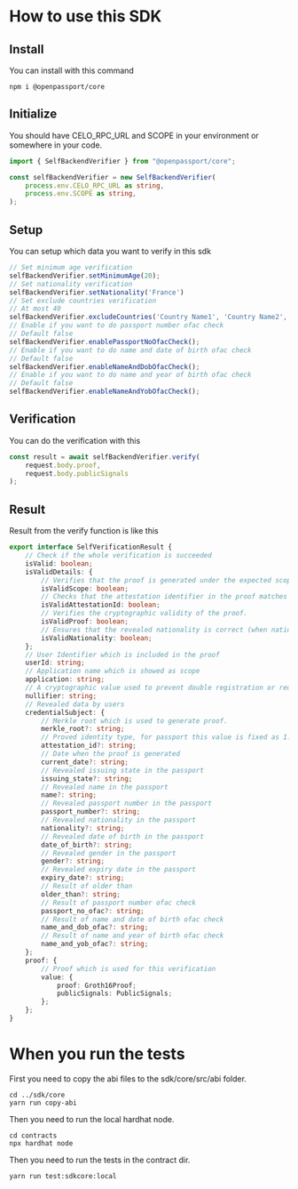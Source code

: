 # How to use this SDK
## Install
You can install with this command
```
npm i @openpassport/core
```

## Initialize
You should have CELO_RPC_URL and SCOPE in your environment or somewhere in your code.
```typescript
import { SelfBackendVerifier } from "@openpassport/core";

const selfBackendVerifier = new SelfBackendVerifier(
    process.env.CELO_RPC_URL as string,
    process.env.SCOPE as string,
);
```
## Setup
You can setup which data you want to verify in this sdk
```typescript
// Set minimum age verification
selfBackendVerifier.setMinimumAge(20);
// Set nationality verification
selfBackendVerifier.setNationality('France')
// Set exclude countries verification
// At most 40
selfBackendVerifier.excludeCountries('Country Name1', 'Country Name2', 'Coutry Name3', 'etc...');
// Enable if you want to do passport number ofac check
// Default false
selfBackendVerifier.enablePassportNoOfacCheck();
// Enable if you want to do name and date of birth ofac check
// Default false
selfBackendVerifier.enableNameAndDobOfacCheck();
// Enable if you want to do name and year of birth ofac check
// Default false
selfBackendVerifier.enableNameAndYobOfacCheck();
```

## Verification
You can do the verification with this
```typescript
const result = await selfBackendVerifier.verify(
    request.body.proof,
    request.body.publicSignals
);
```
## Result
Result from the verify function is like this
```typescript
export interface SelfVerificationResult {
    // Check if the whole verification is succeeded
    isValid: boolean;
    isValidDetails: {
        // Verifies that the proof is generated under the expected scope.
        isValidScope: boolean;
        // Checks that the attestation identifier in the proof matches the expected value.
        isValidAttestationId: boolean;
        // Verifies the cryptographic validity of the proof.
        isValidProof: boolean;
        // Ensures that the revealed nationality is correct (when nationality verification is enabled).
        isValidNationality: boolean;
    };
    // User Identifier which is included in the proof
    userId: string;
    // Application name which is showed as scope
    application: string;
    // A cryptographic value used to prevent double registration or reuse of the same proof.
    nullifier: string;
    // Revealed data by users
    credentialSubject: {
        // Merkle root which is used to generate proof.
        merkle_root?: string;
        // Proved identity type, for passport this value is fixed as 1.
        attestation_id?: string;
        // Date when the proof is generated
        current_date?: string;
        // Revealed issuing state in the passport
        issuing_state?: string;
        // Revealed name in the passport 
        name?: string;
        // Revealed passport number in the passport 
        passport_number?: string;
        // Revealed nationality in the passport
        nationality?: string;
        // Revealed date of birth in the passport
        date_of_birth?: string;
        // Revealed gender in the passport
        gender?: string;
        // Revealed expiry date in the passport
        expiry_date?: string;
        // Result of older than
        older_than?: string;
        // Result of passport number ofac check
        passport_no_ofac?: string;
        // Result of name and date of birth ofac check
        name_and_dob_ofac?: string;
        // Result of name and year of birth ofac check
        name_and_yob_ofac?: string;
    };
    proof: {
        // Proof which is used for this verification
        value: {
            proof: Groth16Proof;
            publicSignals: PublicSignals;
        };
    };
}
```

# When you run the tests

First you need to copy the abi files to the sdk/core/src/abi folder.

```
cd ../sdk/core
yarn run copy-abi
```

Then you need to run the local hardhat node.

```
cd contracts
npx hardhat node
```

Then you need to run the tests in the contract dir.

```
yarn run test:sdkcore:local
```

